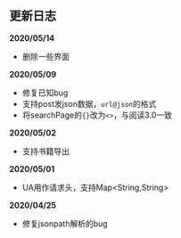 ## 更新日志

**2020/05/14**
* 删除一些界面

**2020/05/09**
* 修复已知bug
* 支持post发json数据，`url@json`的格式
* 将searchPage的`{}`改为`<>`，与阅读3.0一致

**2020/05/02**
* 支持书籍导出

**2020/05/01**
* UA用作请求头，支持Map<String,String>

**2020/04/25**
* 修复jsonpath解析的bug

